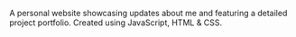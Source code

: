 A personal website showcasing updates about me and featuring a detailed project portfolio. Created using JavaScript, HTML & CSS.
